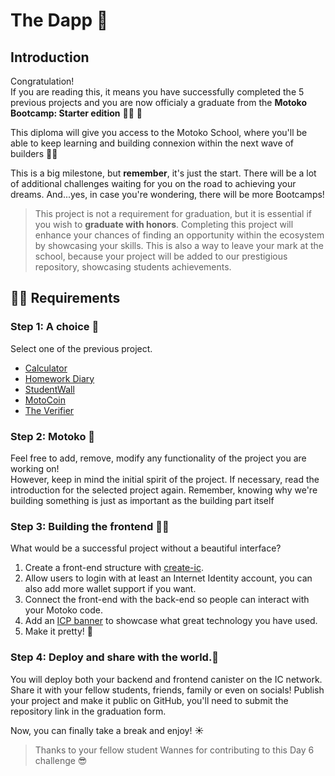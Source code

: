 # The Dapp 🚀
## Introduction
Congratulation! <br/>
If you are reading this, it means you have successfully completed the 5 previous projects and you are now officialy a graduate from the **Motoko Bootcamp: Starter edition** 🧑‍🎓 👏

This diploma will give you access to the Motoko School, where you'll be able to keep learning and building connexion within the next wave of builders 🦸‍♂️

This is a big milestone, but **remember**, it's just the start. There will be a lot of additional challenges waiting for you on the road to achieving your dreams. 
And...yes, in case you're wondering, there will be more Bootcamps!

> This project is not a requirement for graduation, but it is essential if you wish to **graduate with honors**. Completing this project will enhance your chances of finding an opportunity within the ecosystem by showcasing your skills. This is also a way to leave your mark at the school, because your project will be added to our prestigious repository, showcasing students achievements.

## 🧑‍🏫 Requirements
### Step 1: A choice 🤔
Select one of the previous project.
- [Calculator](../../day-1/project/README.MD)<br/>
- [Homework Diary](../../day-2/project/README.MD)<br/>
- [StudentWall](../../day-3/project/README.MD)<br/>
- [MotoCoin](../../day-4/project/README.MD)<br/>
- [The Verifier](../../day-5/project/README.MD)

### Step 2: Motoko 👻
Feel free to add, remove, modify any functionality of the project you are working on! <br/> However, keep in mind the initial spirit of the project. If necessary, read the introduction for the selected project again. Remember, knowing why we're building something is just as important as the building part itself
### Step 3: Building the frontend 🧑‍🎨
What would be a successful project without a beautiful interface?  

1. Create a front-end structure with [create-ic](https://github.com/peterpeterparker/create-ic). 
2. Allow users to login with at least an Internet Identity account, you can also add more wallet support if you want.
3. Connect the front-end with the back-end so people can interact with your Motoko code.
4. Add an [ICP banner](https://dfinity.frontify.com/d/XzkdhhDptijE/dfinity-brand-guide#/internet-computer/powered-by-crypto-badges) to showcase what great technology you have used. 
5. Make it pretty! 🤩 

### Step 4: Deploy and share with the world.🖖
You will deploy both your backend and frontend canister on the IC network. Share it with your fellow students, friends, family or even on socials! 
Publish your project and make it public on GitHub, you'll need to submit the repository link in the graduation form.

Now, you can finally take a break and enjoy! ☀️ 

> Thanks to your fellow student Wannes for contributing to this Day 6 challenge 😎
